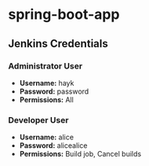 # spring-boot-app

## Jenkins Credentials

### Administrator User
- **Username:** hayk
- **Password:** password
- **Permissions:** All

### Developer User
- **Username:** alice
- **Password:** alicealice
- **Permissions:** Build job, Cancel builds